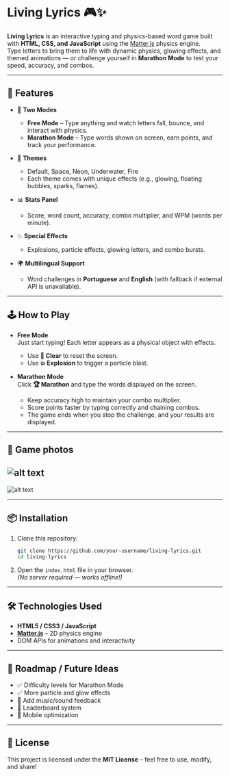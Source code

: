 
# Living Lyrics 🎮✨

**Living Lyrics** is an interactive typing and physics-based word game built with **HTML, CSS, and JavaScript** using the [Matter.js](https://brm.io/matter-js/) physics engine.  
Type letters to bring them to life with dynamic physics, glowing effects, and themed animations — or challenge yourself in **Marathon Mode** to test your speed, accuracy, and combos.

---

## 🚀 Features

- 📝 **Two Modes**
  - **Free Mode** – Type anything and watch letters fall, bounce, and interact with physics.
  - **Marathon Mode** – Type words shown on screen, earn points, and track your performance.

- 🎨 **Themes**
  - Default, Space, Neon, Underwater, Fire  
  - Each theme comes with unique effects (e.g., glowing, floating bubbles, sparks, flames).

- 📊 **Stats Panel**
  - Score, word count, accuracy, combo multiplier, and WPM (words per minute).

- 💥 **Special Effects**
  - Explosions, particle effects, glowing letters, and combo bursts.

- 🌍 **Multilingual Support**
  - Word challenges in **Portuguese** and **English** (with fallback if external API is unavailable).

---

## 🕹️ How to Play

- **Free Mode**  
  Just start typing! Each letter appears as a physical object with effects.  
  - Use **🧹 Clear** to reset the screen.  
  - Use **💥 Explosion** to trigger a particle blast.  

- **Marathon Mode**  
  Click **🏆 Marathon** and type the words displayed on the screen.  
  - Keep accuracy high to maintain your combo multiplier.  
  - Score points faster by typing correctly and chaining combos.  
  - The game ends when you stop the challenge, and your results are displayed.

---

## 📸 Game photos
![alt text](../Letras%20Vivas/public/assets/img/image.png)
---
![alt text](../Letras%20Vivas/public/assets/img/another_image.png)

---

## 📦 Installation

1. Clone this repository:
   ```bash
   git clone https://github.com/your-username/living-lyrics.git
   cd living-lyrics
   ```

2. Open the `index.html` file in your browser.  
   *(No server required — works offline!)*

---

## 🛠️ Technologies Used

- **HTML5 / CSS3 / JavaScript**
- **[Matter.js](https://brm.io/matter-js/)** – 2D physics engine
- DOM APIs for animations and interactivity

---

## 🎯 Roadmap / Future Ideas

- ✅ Difficulty levels for Marathon Mode  
- ✅ More particle and glow effects  
- 🔲 Add music/sound feedback  
- 🔲 Leaderboard system  
- 🔲 Mobile optimization  

---

## 📄 License

This project is licensed under the **MIT License** – feel free to use, modify, and share!  
